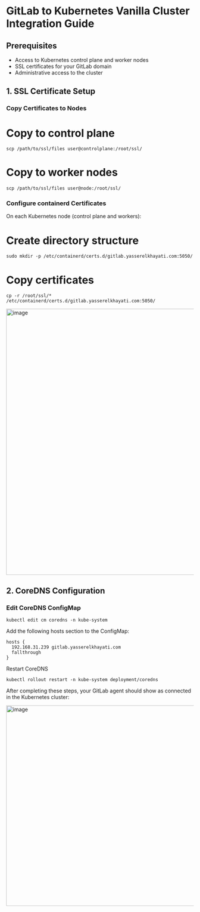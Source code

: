 # GitLab to Kubernetes Vanilla Cluster Integration Guide

## Prerequisites
- Access to Kubernetes control plane and worker nodes
- SSL certificates for your GitLab domain
- Administrative access to the cluster

## 1. SSL Certificate Setup

### Copy Certificates to Nodes

# Copy to control plane
```
scp /path/to/ssl/files user@controlplane:/root/ssl/
```
# Copy to worker nodes 
```
scp /path/to/ssl/files user@node:/root/ssl/
```

### Configure containerd Certificates

On each Kubernetes node (control plane and workers):

# Create directory structure
```
sudo mkdir -p /etc/containerd/certs.d/gitlab.yasserelkhayati.com:5050/
```
# Copy certificates
```
cp -r /root/ssl/* /etc/containerd/certs.d/gitlab.yasserelkhayati.com:5050/
```

<img width="1877" height="714" alt="image" src="https://github.com/user-attachments/assets/99e97148-7ceb-4646-8288-c753141f0ccc" />

## 2. CoreDNS Configuration

### Edit CoreDNS ConfigMap
```
kubectl edit cm coredns -n kube-system
```
Add the following hosts section to the ConfigMap:
```
hosts {
  192.168.31.239 gitlab.yasserelkhayati.com 
  fallthrough
}
```
Restart CoreDNS
```
kubectl rollout restart -n kube-system deployment/coredns
```
After completing these steps, your GitLab agent should show as connected in the Kubernetes cluster:

<img width="1596" height="538" alt="image" src="https://github.com/user-attachments/assets/39859ba9-828f-4b3c-ab48-cb3e33e3ebcd" />
